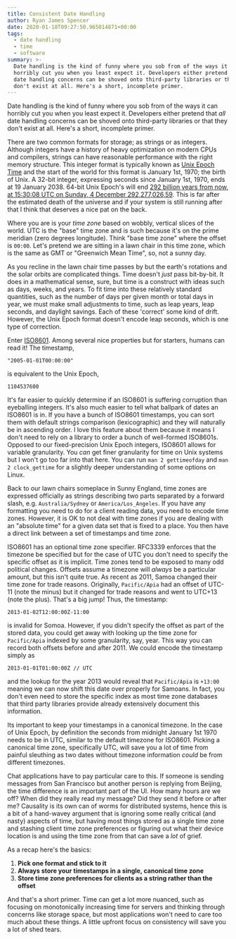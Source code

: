 ```yaml
---
title: Consistent Date Handling
author: Ryan James Spencer
date: 2020-01-18T09:27:50.965014871+00:00
tags:
  - date handling
  - time
  - software
summary: >-
  Date handling is the kind of funny where you sob from of the ways it can
  horribly cut you when you least expect it. Developers either pretend that _all_
  date handling concerns can be shoved onto third-party libraries or that they
  don't exist at all. Here's a short, incomplete primer.
---
```


Date handling is the kind of funny where you sob from of the ways it can
horribly cut you when you least expect it. Developers either pretend that _all_
date handling concerns can be shoved onto third-party libraries or that they
don't exist at all. Here's a short, incomplete primer.

There are two common formats for storage; as strings or as integers. Although
integers have a history of heavy optimization on modern CPUs and compilers,
strings can have reasonable performance with the right memory structure. This
integer format is typically known as [Unix Epoch
Time](https://en.wikipedia.org/wiki/Unix_time) and the start of the world for
this format is January 1st, 1970; the birth of Unix. A 32-bit integer,
expressing seconds since January 1st, 1970, ends at 19 January 2038. 64-bit Unix
Epoch's will end [292 billion years from now, at 15:30:08 UTC on Sunday, 4
December 292,277,026,59](https://en.wikipedia.org/wiki/Year_2038_problem#Possible_solutions).
This is far after the estimated death of the universe and if your system is
still running after that I think that deserves a nice pat on the back.

Where you are is your _time zone_ based on wobbly, vertical slices of the world.
UTC is the "base" time zone and is such because it's on the prime meridian (zero
degrees longitude). Think "base time zone" where the offset is `00:00`. Let's
pretend we are sitting in a lawn chair in this time zone, which is the same as
GMT or "Greenwich Mean Time", so, not a sunny day.

As you recline in the lawn chair time passes by but the earth's rotations and
the solar orbits are complicated things. Time doesn't _just_ pass bit-by-bit. It
does in a mathematical sense, sure, but time is a construct with ideas such as
days, weeks, and years. To fit time into these relatively standard quantities,
such as the number of days per given month or total days in year, we must make
small adjustments to time, such as leap years, leap seconds, and daylight
savings. Each of these 'correct' some kind of drift. However, the Unix Epoch
format doesn't encode leap seconds, which is one type of correction.

Enter [ISO8601](https://en.wikipedia.org/wiki/ISO_8601). Among several nice
properties but for starters, humans can read it! The timestamp,

```
"2005-01-01T00:00:00"
```

is equivalent to the Unix Epoch,

```
1104537600
```

It's far easier to quickly determine if an ISO8601 is suffering corruption than
eyeballing integers. It's also much easier to tell what ballpark of dates an
ISO8601 is in. If you have a bunch of ISO8601 timestamps, you can sort them with
default strings comparison (lexicographic) and they will naturally be in
ascending order. I love this feature about them because it means I don't need to
rely on a library to order a bunch of well-formed ISO8601s. Opposed to our
fixed-precision Unix Epoch integers, ISO8601 allows for variable granularity.
You _can_ get finer granularity for time on Unix systems but I won't go too far
into that here. You can run `man 2 gettimeofday` and `man 2 clock_gettime` for a
slightly deeper understanding of some options on Linux.

Back to our lawn chairs someplace in Sunny England, time zones are expressed
officially as strings describing two parts separated by a forward slash, e.g.
`Australia/Sydney` or `America/Los_Angeles`. If you have any formatting you need
to do for a client reading data, you need to encode time zones. However, it is
OK to not deal with time zones if you are dealing with an "absolute time" for a
given data set that is fixed to a place. You then have a direct link between a
set of timestamps and time zone.

ISO8601 has an optional time zone specifier. RFC3339 enforces that the timezone
be specified but for the case of UTC you don't need to specify the specific
offset as it is implicit. Time zones tend to be exposed to many odd political
changes. Offsets assume a timezone will _always_ be a particular amount, but
this isn't quite true. As recent as 2011, Samoa changed their time zone for
trade reasons. Originally, `Pacific/Apia` had an offset of UTC-11 (note the
minus) but it changed for trade reasons and went to UTC+13 (note the plus).
That's a big jump! Thus, the timestamp:

```
2013-01-02T12:00:00Z-11:00
```

is invalid for Somoa. However, if you didn't specify the offset as part of the
stored data, you could get away with looking up the time zone for `Pacific/Apia`
indexed by some granularity, say, year. This way you can record both offsets
before and after 2011. We could encode the timestamp simply as

```
2013-01-01T01:00:00Z // UTC
```

and the lookup for the year 2013 would reveal that `Pacific/Apia` is `+13:00`
meaning we can now shift this date over properly for Samoans. In fact, you don't
even need to store the specific index as most time zone databases that third
party libraries provide already extensively document this information.

Its important to keep your timestamps in a canonical timezone. In the case of
Unix Epoch, by definition the seconds from midnight January 1st 1970 needs to be
in UTC, similar to the default timezone for ISO8601. Picking a canonical time
zone, specifically UTC, will save you a lot of time from painful sleuthing as
two dates without timezone information _could_ be from different timezones.

Chat applications have to pay particular care to this. If someone is sending
messages from San Francisco but another person is replying from Beijing, the
time difference is an important part of the UI. How many hours are we off? When
did they really read my message? Did they send it before or after me? Causality
is its own can of worms for distributed systems, hence this is a bit of a
hand-wavey argument that is ignoring some really critical (and nasty) aspects of
time, but having most things stored as a single time zone and stashing client
time zone preferences or figuring out what their device location is and using
the time zone from that can save a _lot_ of grief.

As a recap here's the basics:

1. **Pick one format and stick to it**
2. **Always store your timestamps in a single, canonical time zone**
3. **Store time zone preferences for clients as a string rather than the
   offset**

And that's a short primer. Time can get a lot more nuanced, such as focusing on
monotonically increasing time for servers and thinking through concerns like
storage space, but most applications won't need to care too much about these
things. A little upfront focus on consistency will save you a lot of shed tears.
